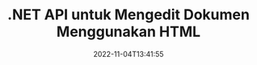 ---
############################# Static ############################
layout: "product"
date: 2022-11-04T13:41:55
draft: false

product: "Editor"
product_tag: "editor"
platform: ".NET"
platform_tag: "net"

############################# Head ############################
head_title: "C# .NET Document Editor API | Edit Word Excel PowerPoint Web XML menggunakan HTML"
head_description: "C# .NET document editor API untuk memuat format file Microsoft Word, Excel, PowerPoint, PDF, XML, web dan teks ke dalam HTML, memanipulasi & mengonversi kembali ke format aslinya."

############################# Header ############################
title: ".NET API untuk Mengedit Dokumen Menggunakan HTML"
description: "Kembangkan Aplikasi .NET, untuk Mengintegrasikan dengan Editor HTML, Ambil Dokumen yang Didukung, Edit dan Konversikan ke Format Asli."
button:
    enable: true

############################# SubMenu ############################
submenu:
    enable: true
    
    left:
        img_alt: "GroupDocs.Editor for .NET"
        image: "https://www.groupdocs.cloud/templates/groupdocs/images/product-logos/groupdocs-editor-net.png"
        product: "GroupDocs.Editor"
        platform: ".NET"

    middle:
        button:
            # button loop
            - link: "#overview"
              text: "Ringkasan"

            # button loop
            - link: "#features"
              text: "Fitur"

            # button loop
            - link: "#support"
              text: "Mendukung"

            # button loop
            - link: "https://products.groupdocs.app/editor"
              text: "Demo Langsung"

            # button loop
            - link: "https://purchase.groupdocs.com/pricing/editor/net"
              text: "Harga"

    right:
        link_download: "https://downloads.groupdocs.com/editor"
        link_learn: "https://docs.groupdocs.com/editor/net/"
        link_buy: "https://purchase.groupdocs.com"

############################# Overview ############################
overview:
    enable: true
    content: |
      GroupDocs.Editor untuk .NET API membantu Anda membuat C#, ASP.NET, dan aplikasi .NET lainnya yang sederhana dan mudah digunakan, yang siap berintegrasi dengan editor HTML populer (baik sumber terbuka & berbayar) untuk mengonversi, mengedit, dan memanipulasi dokumen format file populer. .NET Editor API kami memungkinkan Anda memuat dokumen, mengubahnya menjadi HTML, mendorong HTML ke Editor HTML eksternal, dan setelah manipulasi selesai, menyimpan HTML ke format file aslinya. Anda juga dapat mengambil sumber daya yang dilampirkan dengan dokumen apa pun secara terpisah. Ia bekerja dengan semua jenis dokumen, seperti untuk Microsoft Word, Excel, PowerPoint, PDF, XPS, OpenDocument, Teks, Web, Email, e-Book, dan lainnya.
    tabs:
      enable: true
      
      ## TAB ONE ##
      tab_one:
        description: |
          Berikut ini adalah ikhtisar GroupDocs.Editor untuk .NET:
      
        left:
          enable: true
          icon: "fab fa-html5"
          title: "Memanipulasi Menggunakan HTML"
          content: |
            * Muat Dokumen yang Didukung
            * Edit Konten menggunakan HTML
            * Edit Gaya Terkait
            * Konversikan ke Format Asli
      
      ## TAB TWO ##
      tab_two:
        description: |
          GroupDocs.Editor untuk .NET mendukung [format file] berikut (https://docs.groupdocs.com/editor/java/supported-document-formats/)

        left:
          enable: true
          table:
            # table loop
            - title: "Microsoft Office"
              content: |
                * **Microsoft Word**: DOC, DOCX, DOCM, DOT, DOTM, DOTX, FlatOPC, WordML, RTF
                * **Microsoft Excel**: XLS, XLSX, XLSM, XLT, XLTX, XLTM, XLSB, XLAM, CSV, TSV, SXC, SpreadsheetML, DIF, DSV
                * **Microsoft PowerPoint**: PPT, PPTX, PPTM, PPS, PPSX, PPSM, POT, POTX, POTM

        right:
          enable: true
          table:
            # table loop
            - title: "Keluarga format lain"
              content: |
                * **Format Dokumen Terbuka**: ODT, OTT, ODS, FODS, ODP, OTP
                * **Format tata letak tetap**: PDF, XPS
                * **Format web**: HTML, MHTML, CHM, XML, TXT
                * **Format web**: MOBI, AZW3, ePub

      ## TAB THREE ##
      tab_three:
        description: |
          GroupDocs.Editor untuk .NET mendukung Sistem Operasi, Kerangka & Manajer Paket berikut:
        
        left:
          enable: true
          table:
            # table loop
            - icon: "fab fa-windows"
              title: "Sistem operasi"
              content: |
                * Microsoft Windows Desktop
                * Microsoft Windows Server
                * Microsoft Windows Azure
                * Linux

            # table loop
            - icon: "fas fa-code"
              title: "Kerangka yang Didukung"
              content: |
                * .NET Framework 4.6.1+
                * .NET Standard 2.0+
                * .NET 6+
                * Mono Framework 1.2+

        right:
          enable: true
          table:
            # table loop
            - icon: "fas fa-box"
              title: "Manajer Paket"
              content: |
                * NuGet

            # table loop
            - icon: "fas fa-tools"
              title: "Lingkungan Pengembangan"
              content: |
                * Microsoft Visual Studio
                * Xamarin.Android
                * Xamarin.IOS
                * Xamarin.Mac
                * MonoDevelop

############################# Features ############################
features:
    enable: true
    title: "GroupDocs.Editor untuk .NET Fitur"

    feature:
      # feature loop
      - icon: "fas fa-copy"
        content: "Integrasi Mudah dengan editor HTML apa pun"

      # feature loop
      - icon: "fas fa-eye"
        content: "Konversi Dokumen ke HTML DOM"

      # feature loop
      - icon: "fas fa-bolt"
        content: "Ambil Konten HTML dari Aliran Dokumen"
      
      # feature loop
      - icon: "fas fa-file-powerpoint"
        content: "Dapatkan Konten HTML & Sumber Daya Tertanamnya"

      # feature loop
      - icon: "fas fa-code"
        content: "Dapatkan Konten Tag Tubuh HTML dari Dokumen"

      # feature loop
      - icon: "fas fa-cloud"
        content: "Dapatkan stylesheet CSS dari Dokumen HTML"

      # feature loop
      - icon: "fas fa-remove-format"
        content: "Lintasi Konten HTML dan Simpan Sumber Dayanya"

      # feature loop
      - icon: "fas fa-comment-slash"
        content: "Ambil DOM HTML dari Konten String & Konversikan ke Dokumen"

      # feature loop
      - icon: "fas fa-location-arrow"
        content: "HTML DOM bersama dengan Konversi Sumber Daya"

      # feature loop
      - icon: "fas fa-border-all"
        content: "Edit Dokumen Berbagai Format dalam HTML"

      # feature loop
      - icon: "fas fa-wrench"
        content: "Konversi Akurat"

      # feature loop
      - icon: "fas fa-columns"
        content: "Terapkan Proteksi Baca dan/atau Tulis ke Dokumen yang Dihasilkan"

      # feature loop
      - icon: "fas fa-file-word"
        content: "Membuat Paginasi Dokumen Pemrosesan Kata dan Edit di Semua Editor WYSIWYG"

      # feature loop
      - icon: "fas fa-envelope"
        content: "Database (DB) & Antarmuka Pengguna (UI) Agnostik"

      # feature loop
      - icon: "fas fa-print"
        content: "Fitur Pemrosesan XML yang Kuat"

      # feature loop
      - icon: "fas fa-file-archive"
        content: "Ambil OTF (Font Jenis Terbuka) dari Dokumen Masukan dan Ekspor ke Dokumen Hasil"

      # feature loop
      - icon: "fas fa-lock"
        content: "Memproses Gambar Raster dan Vektor Secara Internal dalam Format Dokumen Masukan yang Didukung"

      # feature loop
      - icon: "fas fa-file-code"
        content: "Masukkan Isi Lembar Kerja yang Diedit ke dalam Spreadsheet Asli pada Posisi yang Diinginkan"
      
      # feature loop
      - icon: "fas fa-fill-drip"
        content: "Edit Slide dan masukkan ke dalam Spreadsheet yang dihasilkan"

      # feature loop
      - icon: "fas fa-file-excel"
        content: "Sematkan Font di Dokumen Pemrosesan Kata yang Dihasilkan saat Menyimpan"

    more_feature:
      # more_feature_loop
      - title: "Konversi Akurat ke dan dari HTML DOM"
        content: |
          GroupDocs.Editor untuk .NET API memungkinkan aplikasi .NET Anda mengambil dokumen dengan format yang didukung dan mengonversinya menjadi Model Objek Dokumen HTML (DOM) bersama dengan ekstraksi sumber daya terlampir, seperti CSS. Anda kemudian dapat membuat modifikasi pada HTML menggunakan Editor HTML favorit Anda. Setelah Anda selesai mengedit, GroupDocs.Editor untuk .NET API memungkinkan Anda untuk secara akurat mengonversi DOM HTML ini kembali ke file asli.

          ```cs
          // Create Editor class by loading an input document
          Editor editor = new Editor("Sample.docx");

          // Open document for edit and obtain EditableDocument
          EditableDocument original = editor.Edit();

          // Obtain all-embedded HTML from it
          string allEmbeddedInside = original.GetEmbeddedHtml();

          // If necessary, obtain pure HTML-markup, CSS, images and other resources in separate form

          // Whole HTML-markup, without any resources
          string completeHtmlMarkup = original.GetContent();

          // Only HTML->BODY content, useful for most of WYSIWYG-editors
          string onlyInnerBody = original.GetBodyContent();

          // All CSS stylesheets
          var stylesheets = original.Css;

          // All images, including raster and vector, but without CSS gradients
          var images = original.Images;

          // All font resources
          var fonts = original.Fonts;

          // finally, send this content to your WYSIWYG HTML-editor
          ```
      # more_feature_loop
      - title: "Muat & Ekstrak Sumber Daya Eksternal"
        content: "GroupDocs.Editor untuk .NET API mampu mengambil sumber daya eksternal yang dilampirkan ke dokumen yang didukung, seperti gambar, font, CSS, dan lainnya. Sumber daya yang diambil kemudian dapat dimuat, dilalui, dan disimpan secara terpisah dari dokumen HTML yang dihasilkan. Ini memberi Anda hasil yang lebih mudah dikelola."

      # more_feature_loop
      - title: "Terapkan Efek Teks dalam Format File Pemrosesan Kata"
        content: "API editor dokumen GroupDocs memungkinkan penambahan efek teks kompleks (Bayangan, efek 3D, Garis Besar, Cahaya, Ukiran, Emboss) saat bekerja dengan format pemrosesan dokumen Microsoft Word yang didukung. Fitur ini diaktifkan secara otomatis yang dapat diamati saat dokumen dengan efek teks tersebut diproses."

      # more_feature_loop
      - title: "Fitur Manipulasi XML yang Kuat"
        content: |
          Menggunakan GroupDocs.Editor untuk .NET API Anda dapat membuka, melihat, dan mengedit dokumen XML. API pengeditan kami menawarkan dukungan khusus dan pengenalan tag XML, atribut beserta nilainya, deklarasi XML, bagian CDATA, definisi DOCTYPE, dan entitas khusus XML lainnya. Anda dapat menyesuaikan pengaturan font dan warna untuk setiap entitas berbeda dalam struktur XML.  

          Fitur XML Converter cukup pintar untuk menampilkan kesalahan dalam file XML dan cara memperbaikinya. Mekanisme URI dan pengenal email memindai atribut XML dan mewakili URI dan alamat email yang terdeteksi di dalam tag A sebagai tautan sehingga dapat diedit sebagai tautan, bukan sebagai teks dalam file HTML yang dihasilkan.

############################# Support ############################
support:
    enable: true

############################# Solutions ############################
solutions:
    enable: true
    title: "GroupDocs.Editor menawarkan API pengeditan dokumen untuk lingkungan pengembangan populer lainnya"

    solution:
        # solution loop
        - img_alt: "GroupDocs.Editor for Java"
          image: "https://www.groupdocs.cloud/templates/groupdocs/images/product-logos/groupdocs-editor-java.png"
          product: "GroupDocs.Editor"
          platform: "Java"
          link: "/editor/java/"

############################# Back to top ###############################
back_to_top:
  enable: true
---
